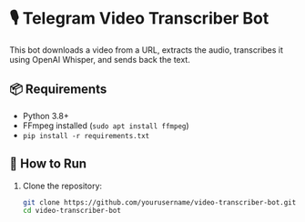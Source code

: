 # 🎙️ Telegram Video Transcriber Bot

This bot downloads a video from a URL, extracts the audio, transcribes it using OpenAI Whisper, and sends back the text.

## 📦 Requirements

- Python 3.8+
- FFmpeg installed (`sudo apt install ffmpeg`)
- `pip install -r requirements.txt`

## 🧪 How to Run

1. Clone the repository:
   ```bash
   git clone https://github.com/yourusername/video-transcriber-bot.git
   cd video-transcriber-bot
